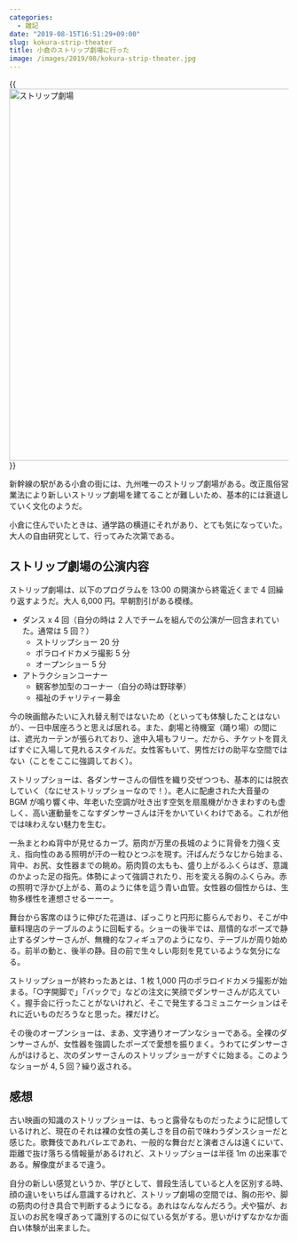 ```yaml
---
categories:
  - 雑記
date: "2019-08-15T16:51:29+09:00"
slug: kokura-strip-theater
title: 小倉のストリップ劇場に行った
image: /images/2019/08/kokura-strip-theater.jpg
---
```


{{<img alt="ストリップ劇場" src="/images/2019/08/kokura-strip-theater.jpg" width="1280" height="670">}}

新幹線の駅がある小倉の街には、九州唯一のストリップ劇場がある。改正風俗営業法により新しいストリップ劇場を建てることが難しいため、基本的には衰退していく文化のようだ。

小倉に住んでいたときは、通学路の横道にそれがあり、とても気になっていた。大人の自由研究として、行ってみた次第である。

## ストリップ劇場の公演内容

ストリップ劇場は、以下のプログラムを 13:00 の開演から終電近くまで 4 回繰り返すようだ。大人 6,000 円。早朝割引がある模様。

- ダンス x 4 回（自分の時は 2 人でチームを組んでの公演が一回含まれていた。通常は 5 回？）
  - ストリップショー 20 分
  - ポラロイドカメラ撮影 5 分
  - オープンショー 5 分
- アトラクションコーナー
  - 観客参加型のコーナー（自分の時は野球拳）
  - 福祉のチャリティー募金

今の映画館みたいに入れ替え制ではないため（といっても体験したことはないが）、一日中居座ろうと思えば居れる。また、劇場と待機室（踊り場）の間には、遮光カーテンが張られており、途中入場もフリー。だから、チケットを買えばすぐに入場して見れるスタイルだ。女性客もいて、男性だけの助平な空間ではない（ことをここに強調しておく）。

ストリップショーは、各ダンサーさんの個性を織り交ぜつつも、基本的には脱衣していく（なにせストリップショーなので！）。老人に配慮された大音量の BGM が鳴り響く中、年老いた空調が吐き出す空気を扇風機がかきまわすのも虚しく、高い運動量をこなすダンサーさんは汗をかいていくわけである。これが他では味わえない魅力を生む。

一糸まとわぬ背中が見せるカーブ。筋肉が万里の長城のように背骨を力強く支え、指向性のある照明が汗の一粒ひとつぶを現す。汗ばんだうなじから始まる、背中、お尻、女性器までの眺め。筋肉質の太もも、盛り上がるふくらはぎ、意識のかよった足の指先。体勢によって強調されたり、形を変える胸のふくらみ。赤の照明で浮かび上がる、蔦のように体を這う青い血管。女性器の個性からは、生物多様性を連想させるーーー。

舞台から客席のほうに伸びた花道は、ぽっこりと円形に膨らんでおり、そこが中華料理店のテーブルのように回転する。ショーの後半では、扇情的なポーズで静止するダンサーさんが、無機的なフィギュアのようになり、テーブルが周り始める。前半の動と、後半の静。目の前で生々しい彫刻を見ているような気分になる。

ストリップショーが終わったあとは、1 枚 1,000 円のポラロイドカメラ撮影が始まる。「○字開脚で」「バックで」などの注文に笑顔でダンサーさんが応えていく。握手会に行ったことがないけれど、そこで発生するコミュニケーションはそれに近いものだろうなと思った。裸だけど。

その後のオープンショーは、まあ、文字通りオープンなショーである。全裸のダンサーさんが、女性器を強調したポーズで愛想を振りまく。うわてにダンサーさんがはけると、次のダンサーさんのストリップショーがすぐに始まる。このようなショーが 4, 5 回？繰り返される。

## 感想

古い映画の知識のストリップショーは、もっと露骨なものだったように記憶しているけれど、現在のそれは裸の女性の美しさを目の前で味わうダンスショーだと感じた。歌舞伎であれバレエであれ、一般的な舞台だと演者さんは遠くにいて、距離で抜け落ちる情報量があるけれど、ストリップショーは半径 1m の出来事である。解像度がまるで違う。

自分の新しい感覚というか、学びとして、普段生活していると人を区別する時、顔の違いをいちばん意識するけれど、ストリップ劇場の空間では、胸の形や、脚の筋肉の付き具合で判断するようになる。あれはなんなんだろう。犬や猫が、お互いのお尻を嗅ぎあって識別するのに似ている気がする。思いがけずなかなか面白い体験が出来ました。

